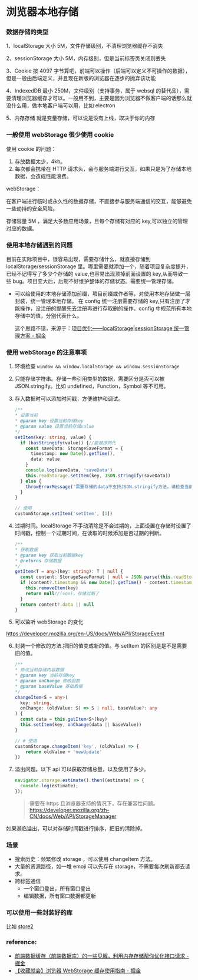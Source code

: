 # 浏览器本地存储

### 数据存储的类型

1、localStorage
大小 5M，文件存储级别，不清理浏览器缓存不消失

2、sessionStorage
大小 5M，内存级别，但是当前标签页关闭则丢失

3、Cookie
按 4097 字节算吧，前端可以操作（后端可以定义不可操作的数据），但是一般由后端定义，并且现在新版的浏览器在逐步的抛弃该功能

4、IndexedDB
最小 250M，文件级别（支持事务，属于 websql 的替代品），需要清理浏览器缓存才可以。一般用不到，主要是因为浏览器不做客户端的话那么就没什么用，做本地客户端可以用，比如 electron

5、内存存储
就是变量存储，可以说是没有上线，取决于你的内存

### 一般使用 webStorage 很少使用 cookie

使用 cookie 的问题：

1. 存放数据太少，4kb。
2. 每次都会携带在 HTTP 请求头，会与服务端进行交互，如果只是为了存储本地数据，会造成性能浪费。

webStorage：

在客户端进行临时或永久性的数据存储，不直接参与服务端通信的交互，能够避免一些劫持的安全风险。

存储容量 5M ，满足大多数应用场景，且每个存储有对应的 key,可以独立的管理对应的数据。

### 使用本地存储遇到的问题

目前在实际项目中，很容易出现，需要存储什么，就直接存储到 localStorage/sessionStorage 里。哪里需要就添加一个，随着项目复杂度提升，已经不记得写了多少个存储的 value,也容易出现顶掉前面设置的 key,从而导致一些 bug。项目变大后，后期不好维护整体的存储状态。需要统一管理存储。

- 可以给使用的本地存储添加前缀，项目前缀或作者等，对使用本地存储做一层封装，统一管理本地存储。
  在 config 统一注册需要存储的 key,只有注册了才能操作，没注册的提醒先去注册再进行存取删的操作。config 中规范所有本地存储中的值，分别代表什么。

  这个思路不错，来源于：[项目优化——localStorage|sessionStorage 统一管理方案 - 掘金](https://juejin.cn/post/6919376014867070989#heading-0)

### 使用 webStorage 的注意事项

1. 环境检查 `window && window.localStorage && window.sessionStorage`
2. 只能存储字符串。存储一些引用类型的数据，需要区分是否可以被 JSON.stringify。比如 undefined，Function，Symbol 等不可用。
3. 存入数据时可以添加时间戳，方便维护和调试。

   ```ts
   /**
   * 设置当前
   * @param key 设置当前存储key
   * @param value 设置当前存储value
   */
   setItem(key: string, value) {
     if (hasStringify(value)) {//能被序列化
       const saveData: StorageSaveFormat = {
         timestamp: new Date().getTime(),
         data: value
       }
       console.log(saveData, 'saveData')
       this.readStorage.setItem(key, JSON.stringify(saveData))
     } else {
       throwErrorMessage('需要存储的data不支持JSON.stringify方法，请检查当前数据')
     }
   }

   // 使用
   customStorage.setItem('setItem', [1])

   ```

4. 过期时间。localStorage 不手动清除是不会过期的，上面设置在存储时设置了时间戳，控制一个过期时间，在读取的时候添加是否过期的判断。

   ```ts
   /**
   * 获取数据
   * @param key 获取当前数据key
   * @returns 存储数据
   */
   getItem<T = any>(key: string): T | null {
     const content: StorageSaveFormat | null = JSON.parse(this.readStorage.getItem(key))
     if (content?.timestamp && new Date().getTime() - content.timestamp >= this.config.timeout) {
       this.removeItem(key)
       return null//(⊙o⊙)，存储过期了
     }
     return content?.data || null
   }

   ```

5. 可以监听 webStorage 的变化

https://developer.mozilla.org/en-US/docs/Web/API/StorageEvent

6. 封装一个修改的方法.把旧的值变成新的值。与 setItem 的区别是是不是需要旧的值。

   ```ts
   /**
   * 修改当前存储内容数据
   * @param key 当前存储key
   * @param onChange 修改函数
   * @param baseValue 基础数据
   */
   changeItem<S = any>(
     key: string,
     onChange: (oldValue: S) => S | null, baseValue?: any
   ) {
     const data = this.getItem<S>(key)
     this.setItem(key, onChange(data || baseValue))
   }

   // # 使用
   customStorage.changeItem('key', (oldValue) => {
       return oldValue + 'newUpdate'
   })

   ```

7. 溢出问题。以下 api 可以获取存储总量，以及使用了多少。

   ```js
   navigator.storage.estimate().then((estimate) => {
     console.log(estimate);
   });
   ```

   > 需要在 https 且浏览器支持的情况下，存在兼容性问题。
   > https://developer.mozilla.org/zh-CN/docs/Web/API/StorageManager

如果濒临溢出，可以对存储时间戳进行排序，把旧的清除掉。

### 场景

- 搜索历史：频繁修改 storage ，可以使用 changeItem 方法。
- 大量的资源路径，如一堆 emoji 可以先存在 storage，不需要每次刷新都去请求。
- 跨标签通信
  - 一个窗口登出，所有窗口登出
  - 编辑数据，所有窗口数据都更新

### 可以使用一些封装好的库

比如 [store2](https://www.npmjs.com/package/store2)

### reference:

- [前端数据缓存（前端数据库）的一些见解，利用内存存储帮你优化接口请求 - 掘金](https://juejin.cn/post/6955672622587707428/)
- [【收藏就会】浏览器 WebStorage 缓存使用指南 - 掘金](https://juejin.cn/post/6984908770149138446#heading-13)
